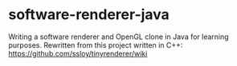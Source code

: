# software-renderer-java
Writing a software renderer and OpenGL clone in Java for learning purposes. Rewritten from this project written in C++: https://github.com/ssloy/tinyrenderer/wiki
